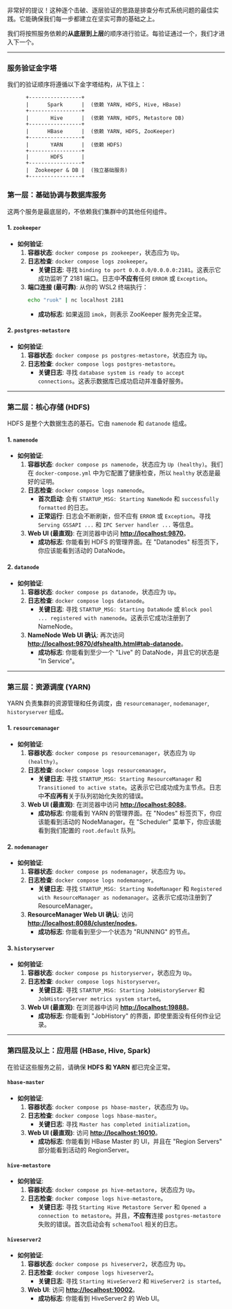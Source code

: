 非常好的提议！这种逐个击破、逐层验证的思路是排查分布式系统问题的最佳实践。它能确保我们每一步都建立在坚实可靠的基础之上。

我们将按照服务依赖的**从底层到上层**的顺序进行验证。每验证通过一个，我们才进入下一个。

---

### 服务验证金字塔

我们的验证顺序将遵循以下金字塔结构，从下往上：

```
      +-----------------+
      |      Spark      |  (依赖 YARN, HDFS, Hive, HBase)
      +-----------------+
      |       Hive      |  (依赖 YARN, HDFS, Metastore DB)
      +-----------------+
      |      HBase      |  (依赖 YARN, HDFS, ZooKeeper)
      +-----------------+
      |       YARN      |  (依赖 HDFS)
      +-----------------+
      |       HDFS      |
      +-----------------+
      |  Zookeeper & DB |  (独立基础服务)
      +-----------------+
```

### 第一层：基础协调与数据库服务

这两个服务是最底层的，不依赖我们集群中的其他任何组件。

#### 1. `zookeeper`
*   **如何验证**:
    1.  **容器状态**: `docker compose ps zookeeper`，状态应为 `Up`。
    2.  **日志检查**: `docker compose logs zookeeper`。
        *   **关键日志**: 寻找 `binding to port 0.0.0.0/0.0.0.0:2181`。这表示它成功监听了 2181 端口。日志中**不应有**任何 `ERROR` 或 `Exception`。
    3.  **端口连接 (最可靠)**: 从你的 WSL2 终端执行：
        ```bash
        echo "ruok" | nc localhost 2181
        ```
        *   **成功标志**: 如果返回 `imok`，则表示 ZooKeeper 服务完全正常。

#### 2. `postgres-metastore`
*   **如何验证**:
    1.  **容器状态**: `docker compose ps postgres-metastore`，状态应为 `Up`。
    2.  **日志检查**: `docker compose logs postgres-metastore`。
        *   **关键日志**: 寻找 `database system is ready to accept connections`。这表示数据库已成功启动并准备好服务。

---

### 第二层：核心存储 (HDFS)

HDFS 是整个大数据生态的基石。它由 `namenode` 和 `datanode` 组成。

#### 1. `namenode`
*   **如何验证**:
    1.  **容器状态**: `docker compose ps namenode`，状态应为 `Up (healthy)`。我们在 `docker-compose.yml` 中为它配置了健康检查，所以 `healthy` 状态是最好的证明。
    2.  **日志检查**: `docker compose logs namenode`。
        *   **首次启动**: 会有 `STARTUP_MSG: Starting NameNode` 和 `successfully formatted` 的日志。
        *   **正常运行**: 日志会不断刷新，但不应有 `ERROR` 或 `Exception`。寻找 `Serving GSSAPI ...` 和 `IPC Server handler ...` 等信息。
    3.  **Web UI (最直观)**: 在浏览器中访问 **[http://localhost:9870](http://localhost:9870)**。
        *   **成功标志**: 你能看到 HDFS 的管理界面。在 "Datanodes" 标签页下，你应该能看到活动的 DataNode。

#### 2. `datanode`
*   **如何验证**:
    1.  **容器状态**: `docker compose ps datanode`，状态应为 `Up`。
    2.  **日志检查**: `docker compose logs datanode`。
        *   **关键日志**: 寻找 `STARTUP_MSG: Starting DataNode` 或 `Block pool ... registered with namenode`。这表示它成功注册到了 NameNode。
    3.  **NameNode Web UI 确认**: 再次访问 **[http://localhost:9870/dfshealth.html#tab-datanode](http://localhost:9870/dfshealth.html#tab-datanode)**。
        *   **成功标志**: 你能看到至少一个 "Live" 的 DataNode，并且它的状态是 "In Service"。

---

### 第三层：资源调度 (YARN)

YARN 负责集群的资源管理和任务调度，由 `resourcemanager`, `nodemanager`, `historyserver` 组成。

#### 1. `resourcemanager`
*   **如何验证**:
    1.  **容器状态**: `docker compose ps resourcemanager`，状态应为 `Up (healthy)`。
    2.  **日志检查**: `docker compose logs resourcemanager`。
        *   **关键日志**: 寻找 `STARTUP_MSG: Starting ResourceManager` 和 `Transitioned to active state`。这表示它已成功成为主节点。日志中**不应再有**关于队列初始化失败的错误。
    3.  **Web UI (最直观)**: 在浏览器中访问 **[http://localhost:8088](http://localhost:8088)**。
        *   **成功标志**: 你能看到 YARN 的管理界面。在 "Nodes" 标签页下，你应该能看到活动的 NodeManager。在 "Scheduler" 菜单下，你应该能看到我们配置的 `root.default` 队列。

#### 2. `nodemanager`
*   **如何验证**:
    1.  **容器状态**: `docker compose ps nodemanager`，状态应为 `Up`。
    2.  **日志检查**: `docker compose logs nodemanager`。
        *   **关键日志**: 寻找 `STARTUP_MSG: Starting NodeManager` 和 `Registered with ResourceManager as nodemanager`。这表示它成功注册到了 ResourceManager。
    3.  **ResourceManager Web UI 确认**: 访问 **[http://localhost:8088/cluster/nodes](http://localhost:8088/cluster/nodes)**。
        *   **成功标志**: 你能看到至少一个状态为 "RUNNING" 的节点。

#### 3. `historyserver`
*   **如何验证**:
    1.  **容器状态**: `docker compose ps historyserver`，状态应为 `Up`。
    2.  **日志检查**: `docker compose logs historyserver`。
        *   **关键日志**: 寻找 `STARTUP_MSG: Starting JobHistoryServer` 和 `JobHistoryServer metrics system started`。
    3.  **Web UI (最直观)**: 在浏览器中访问 **[http://localhost:19888](http://localhost:19888)**。
        *   **成功标志**: 你能看到 "JobHistory" 的界面，即使里面没有任何作业记录。

---

### 第四层及以上：应用层 (HBase, Hive, Spark)

在验证这些服务之前，请确保 **HDFS 和 YARN** 都已完全正常。

#### `hbase-master`
*   **如何验证**:
    1.  **容器状态**: `docker compose ps hbase-master`，状态应为 `Up`。
    2.  **日志检查**: `docker compose logs hbase-master`。
        *   **关键日志**: 寻找 `Master has completed initialization`。
    3.  **Web UI (最直观)**: 访问 **[http://localhost:16010](http://localhost:16010)**。
        *   **成功标志**: 你能看到 HBase Master 的 UI，并且在 "Region Servers" 部分能看到活动的 RegionServer。

#### `hive-metastore`
*   **如何验证**:
    1.  **容器状态**: `docker compose ps hive-metastore`，状态应为 `Up`。
    2.  **日志检查**: `docker compose logs hive-metastore`。
        *   **关键日志**: 寻找 `Starting Hive Metastore Server` 和 `Opened a connection to metastore`。并且，**不应有**连接 `postgres-metastore` 失败的错误。首次启动会有 `schemaTool` 相关的日志。

#### `hiveserver2`
*   **如何验证**:
    1.  **容器状态**: `docker compose ps hiveserver2`，状态应为 `Up`。
    2.  **日志检查**: `docker compose logs hiveserver2`。
        *   **关键日志**: 寻找 `Starting HiveServer2` 和 `HiveServer2 is started`。
    3.  **Web UI**: 访问 **[http://localhost:10002](http://localhost:10002)**。
        *   **成功标志**: 你能看到 HiveServer2 的 Web UI。


